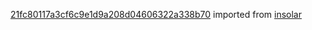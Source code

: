 [21fc80117a3cf6c9e1d9a208d04606322a338b70](https://github.com/insolar/insolar/commit/21fc80117a3cf6c9e1d9a208d04606322a338b70) imported from [insolar](https://github.com/insolar/insolar)
